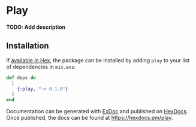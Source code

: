 # Play

**TODO: Add description**

## Installation

If [available in Hex](https://hex.pm/docs/publish), the package can be installed
by adding `play` to your list of dependencies in `mix.exs`:

```elixir
def deps do
  [
    {:play, "~> 0.1.0"}
  ]
end
```

Documentation can be generated with [ExDoc](https://github.com/elixir-lang/ex_doc)
and published on [HexDocs](https://hexdocs.pm). Once published, the docs can
be found at <https://hexdocs.pm/play>.

